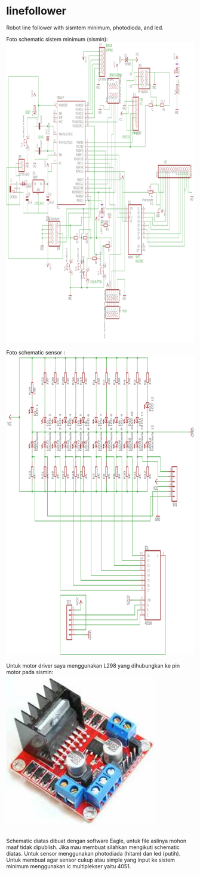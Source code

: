 # linefollower
Robot line follower with sismtem minimum, photodioda, and led. <br>

Foto schematic sistem minimum (sismin): <br>
<img src="/image/SisminSCH.png" width="800" height="800"> <br><br>
Foto schematic sensor : <br>
<img src="/image/SensorSCH.png" width="800" height="800"> <br><br>
Untuk motor driver saya menggunakan L298 yang dihubungkan ke pin motor pada sismin: <br>
<img src="/image/motordriver.jpg" width="400" height="400"> <br><br>

Schematic diatas dibuat dengan software Eagle, untuk file aslinya mohon maaf tidak dipublish. Jika mau membuat silahkan mengikuti schematic diatas. Untuk sensor menggunakan photodiada (hitam) dan led (putih). Untuk membuat agar sensor cukup atau simple yang input ke sistem minimum menggunakan ic multiplekser yaitu 4051. 
	



